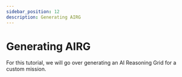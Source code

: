 ```yaml
---
sidebar_position: 12
description: Generating AIRG
---
```


# Generating AIRG

For this tutorial, we will go over generating an AI Reasoning Grid for a custom mission.